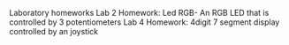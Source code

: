 Laboratory homeworks
Lab 2 Homework: Led RGB- An RGB LED that is controlled by 3 potentiometers
Lab 4 Homework: 4digit 7 segment display controlled by an joystick
